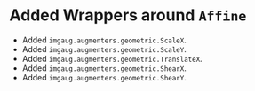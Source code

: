 # Added Wrappers around `Affine`

* Added `imgaug.augmenters.geometric.ScaleX`.
* Added `imgaug.augmenters.geometric.ScaleY`.
* Added `imgaug.augmenters.geometric.TranslateX`.
* Added `imgaug.augmenters.geometric.ShearX`.
* Added `imgaug.augmenters.geometric.ShearY`.
